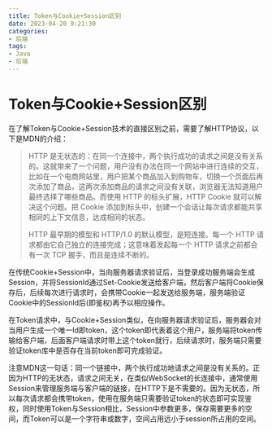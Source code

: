 ```yaml
---
title: Token与Cookie+Session区别
date: 2023-04-20 9:21:30
categories:
- 后端
tags:
- Java
- 后端
---
```

# Token与Cookie+Session区别

在了解Token与Cookie+Session技术的直接区别之前，需要了解HTTP协议，以下是MDN的介绍：

> HTTP 是无状态的：在同一个连接中，两个执行成功的请求之间是没有关系的。这就带来了一个问题，用户没有办法在同一个网站中进行连续的交互，比如在一个电商网站里，用户把某个商品加入到购物车，切换一个页面后再次添加了商品，这两次添加商品的请求之间没有关联，浏览器无法知道用户最终选择了哪些商品。而使用 HTTP 的标头扩展，HTTP Cookie 就可以解决这个问题。把 Cookie 添加到标头中，创建一个会话让每次请求都能共享相同的上下文信息，达成相同的状态。
>
> HTTP 最早期的模型和 HTTP/1.0 的默认模型，是短连接。每一个 HTTP 请求都由它自己独立的连接完成；这意味着发起每一个 HTTP 请求之前都会有一次 TCP 握手，而且是连续不断的。

在传统Cookie+Session中，当向服务器请求验证后，当登录成功服务端会生成Session，并将SessionId通过Set-Cookie发送给客户端，然后客户端将Cookie保存后，后续每次进行请求时，会携带Cookie一起发送给服务端，服务端验证Cookie中的SessionId后(即鉴权)再予以相应操作。

在Token请求中，与Cookie+Session类似，在向服务器请求验证后，服务器会对当用户生成一个唯一Id即token，这个token即代表着这个用户，服务端将token传输给客户端，后面客户端请求时带上这个token就行，后续请求时，服务端只需要验证token库中是否存在当前token即可完成验证。

注意MDN这一句话：同一个链接中，两个执行成功地请求之间是没有关系的。正因为HTTP的无状态，请求之间无关，在类似WebSocket的长连接中，通常使用Session来管理服务端与客户端的链接，在HTTP下是不需要的。因为无状态，所以每次请求都会携带token，使用在服务端只需要验证token的状态即可实现鉴权，同时使用Token与Session相比，Session中参数更多，保存需要更多的空间，而Token可以是一个字符串或数字，空间占用远小于session所占用的空间。
